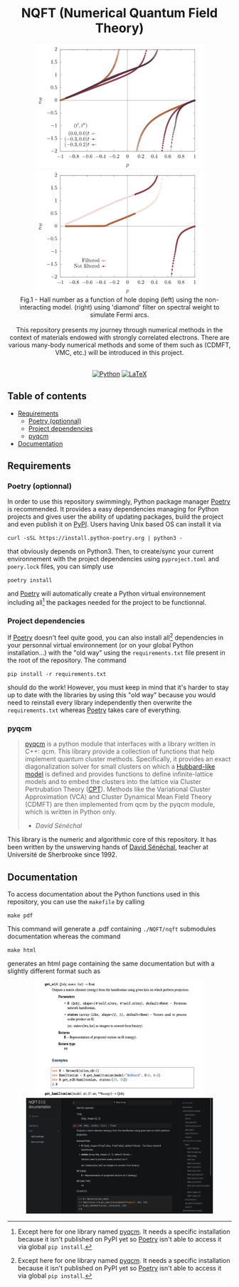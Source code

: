 <h1 align="center">NQFT (Numerical Quantum Field Theory)</h1>

<div align="center">
  <img width="380" height="280" src="./figs/article-1.png">
  <img width="380" height="280" src="./figs/n_h_filter-1.png">
  <br />
  <figcaption>Fig.1 - Hall number as a function of hole doping (left) using the non-interacting model. (right) using 'diamond' filter on spectral weight to simulate Fermi arcs.</figcaption>
</div>

<br />

<div align="center">
  This repository presents my journey through numerical methods in the context of materials endowed with strongly correlated electrons. There are various many-body numerical methods and some of them such as (CDMFT, VMC, etc.) will be introduced in this project.
</div>

<br />

<div align="center">
  
  <a href="">![Python](https://img.shields.io/badge/python-3670A0?style=for-the-badge&logo=python&logoColor=ffdd54)</a>
  <a href="">![LaTeX](https://img.shields.io/badge/latex-%23008080.svg?style=for-the-badge&logo=latex&logoColor=white)</a>
  
</div>

## Table of contents

- [Requirements](#requirements)
  - [Poetry (optionnal)](#poetry-optionnal)
  - [Project dependencies](#project-dependencies)
  - [pyqcm](#pyqcm)
- [Documentation](#documentation)

## Requirements

### Poetry (optionnal)

In order to use this repository swimmingly, Python package manager [Poetry](https://python-poetry.org/) is recommended. It provides a easy dependencies managing for Python projects and gives user the ability of updating packages, build the project and even publish it on [PyPI](https://pypi.org/). Users having Unix based OS can install it via

```shell
curl -sSL https://install.python-poetry.org | python3 -
```

that obviously depends on Python3. Then, to create/sync your current environnement with the project dependencies using `pyproject.toml` and `poery.lock` files, you can simply use

```shell
poetry install
```

and [Poetry](https://python-poetry.org/) will automatically create a Python virtual environnement including all[^1] the packages needed for the project to be functionnal.

[^1]: Except here for one library named [pyqcm](https://github.com/dsenech/qcm_wed/tree/master). It needs a specific installation because it isn't published on PyPI yet so [Poetry](https://python-poetry.org/) isn't able to access it via global `pip install`.

### Project dependencies

If [Poetry](https://python-poetry.org/) doesn't feel quite good, you can also install all[^1] dependencies in your personnal virtual environnement (or on your global Python installation...) with the "old way" using the `requirements.txt` file present in the root of the repository. The command

```shell
pip install -r requirements.txt
```

should do the work! However, you must keep in mind that it's harder to stay up to date with the libraries by using this "old way" because you would need to reinstall every library independently then overwrite the `requirements.txt` whereas [Poetry](https://python-poetry.org/) takes care of everything.

### pyqcm

> [pyqcm](https://github.com/dsenech/qcm_wed/tree/master) is a python module that interfaces with a library written in C++: qcm. This library provide a collection of functions that help implement quantum cluster methods. Specifically, it provides an exact diagonalization solver for small clusters on which a [Hubbard-like model](https://en.wikipedia.org/wiki/Hubbard_model) is defined and provides functions to define infinite-lattice models and to embed the clusters into the lattice via Cluster Pertrubation Theory ([CPT](https://arxiv.org/abs/cond-mat/0205044)). Methods like the Variational Cluster Approximation (VCA) and Cluster Dynamical Mean Field Theory (CDMFT) are then implemented from qcm by the pyqcm module, which is written in Python only.
>
> - <cite> David Sénéchal </cite>

This library is the numeric and algorithmic core of this repository. It has been written by the unswerving hands of [David Sénéchal](https://www.physique.usherbrooke.ca/pages/senechal), teacher at Université de Sherbrooke since 1992.

## Documentation

To access documentation about the Python functions used in this repository, you can use the `makefile` by calling

```shell
make pdf
```

This command will generate a .pdf containing `./NQFT/nqft` submodules documentation whereas the command

```shell
make html
```

generates an html page containing the same documentation but with a slightly different format such as

<div align="center">
  <img width="380" height="260" src="./figs/pdf_docs.png">
  <img width="420" height="260" src="./figs/html_docs.png">
</div>
